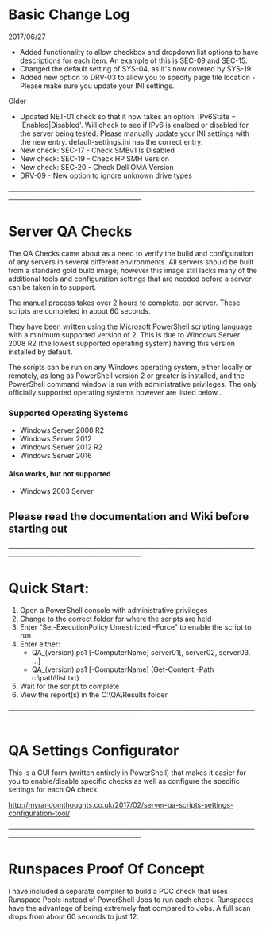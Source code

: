 # Basic Change Log

2017/06/27
- Added functionality to allow checkbox and dropdown list options to have descriptions for each item.  An example of this is SEC-09 and SEC-15.
- Changed the default setting of SYS-04, as it's now covered by SYS-19
- Added new option to DRV-03 to allow you to specify page file location - Please make sure you update your INI settings.

Older
- Updated NET-01 check so that it now takes an option.  IPv6State = 'Enabled|Disabled'.  Will check to see if IPv6 is enalbed or disabled for the server being tested.  Please manually update your INI settings with the new entry.  default-settings.ini has the correct entry.
- New check: SEC-17 - Check SMBv1 Is Disabled
- New check: SEC-19 - Check HP SMH Version
- New check: SEC-20 - Check Dell OMA Version
- DRV-09 - New option to ignore unknown drive types

─────────────────────────────────────────────────────────────────────────────

# Server QA Checks

The QA Checks came about as a need to verify the build and configuration of any servers in several different environments.
All servers should be built from a standard gold build image; however this image still lacks many of the additional tools and configuration settings that are needed before a server can be taken in to support.

The manual process takes over 2 hours to complete, per server.  These scripts are completed in about 60 seconds.

They have been written using the Microsoft PowerShell scripting language, with a minimum supported version of 2.  This is due to Windows Server 2008 R2 (the lowest supported operating system) having this version installed by default.

The scripts can be run on any Windows operating system, either locally or remotely, as long as PowerShell version 2 or greater is installed, and the PowerShell command window is run with administrative privileges.  The only officially supported operating systems however are listed below...

### Supported Operating Systems
- Windows Server 2008 R2
- Windows Server 2012
- Windows Server 2012 R2
- Windows Server 2016

#### Also works, but not supported
- Windows 2003 Server

## Please read the documentation and Wiki before starting out

─────────────────────────────────────────────────────────────────────────────

# Quick Start:
1. Open a PowerShell console with administrative privileges
2. Change to the correct folder for where the scripts are held
3. Enter "Set-ExecutionPolicy Unrestricted –Force" to enable the script to run
4. Enter either:    
   - QA_(version).ps1 [-ComputerName] server01[, server02, server03, ...]
   - QA_(version).ps1 [-ComputerName] (Get-Content -Path c:\path\list.txt)
5. Wait for the script to complete
6. View the report(s) in the C:\QA\Results folder

─────────────────────────────────────────────────────────────────────────────

# QA Settings Configurator

This is a GUI form (written entirely in PowerShell) that makes it easier for you to enable/disable specific checks as well as configure the specific settings for each QA check.

http://myrandomthoughts.co.uk/2017/02/server-qa-scripts-settings-configuration-tool/

─────────────────────────────────────────────────────────────────────────────

# Runspaces Proof Of Concept
I have included a separate compiler to build a POC check that uses Runspace Pools instead of PowerShell Jobs to run each check.  Runspaces have the advantage of being extremely fast compared to Jobs.  A full scan drops from about 60 seconds to just 12.
